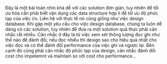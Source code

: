 Đây là một bài toán nhìn khá dễ với các solution đơn giản, tuy nhiên để tối ưu hóa cần phãi biết vận dụng các data structure hợp lí để tối ưu độ phức tạp của việc i/o. 
Liên hệ với thực tế nó cũng giống như việc design database. Khi gặp một yêu cầu cho việc design database, chúng ta luôn dễ dàng có các solution, tuy nhiên để đưa ra một solution quả thực phãi cân nhắc rất nhiều. Cân nhắc ở đây là từ việc xem xét thông lượng đọc ghi như thế nào để đánh đổi, nếu đọc nhiều thì design sao cho hiệu quả nhất cho việc đọc và có thể đánh đổi performance của việc ghi và ngược lại. Bên cạnh đó cũng phãi cân nhắc độ phức tạp của design, cân nhắc đánh đổi cost cho impelemnt và maintain so với cost cho performance...